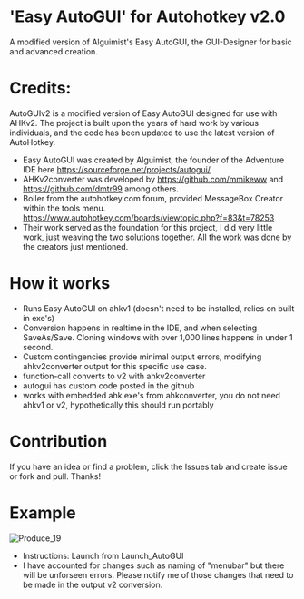 # 'Easy AutoGUI' for Autohotkey v2.0
A modified version of Alguimist's Easy AutoGUI, the GUI-Designer for basic and advanced creation. 


# Credits:
AutoGUIv2 is a modified version of Easy AutoGUI designed for use with AHKv2. The project is built upon the years of hard work by various individuals, and the code has been updated to use the latest version of AutoHotkey.
- Easy AutoGUI was created by Alguimist, the founder of the Adventure IDE here https://sourceforge.net/projects/autogui/
- AHKv2converter was developed by https://github.com/mmikeww and https://github.com/dmtr99 among others.
- Boiler from the autohotkey.com forum, provided MessageBox Creator within the tools menu. https://www.autohotkey.com/boards/viewtopic.php?f=83&t=78253
- Their work served as the foundation for this project, I did very little work, just weaving the two solutions together. All the work was done by the creators just mentioned.
  
# How it works 
- Runs Easy AutoGUI on ahkv1 (doesn't need to be installed, relies on built in exe's)
- Conversion happens in realtime in the IDE, and when selecting SaveAs/Save. Cloning windows with over 1,000 lines happens in under 1 second. 
- Custom contingencies provide minimal output errors, modifying ahkv2converter output for this specific use case.
- function-call converts to v2 with ahkv2converter
- autogui has custom code posted in the github
- works with embedded ahk exe's from ahkconverter, you do not need ahkv1 or v2, hypothetically this should run portably

# Contribution
If you have an idea or find a problem, click the Issues tab and create issue or fork and pull. Thanks!
# Example


![Produce_19](https://github.com/samfisherirl/Easy-Auto-GUI-for-AHK-v2/assets/98753696/4c87427a-4079-4043-852e-bbc03a55c953)



- Instructions: Launch from Launch_AutoGUI
- I have accounted for changes such as naming of "menubar" but there will be unforseen errors. Please notify me of those changes that need to be made in the output v2 conversion. 
 
